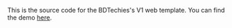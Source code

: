 This is the source code for the BDTechies's V1 web template. You can find the demo <a href="http://bdtechies.github.io/BDTechies-V1.0/" target="_blank">here</a>.
